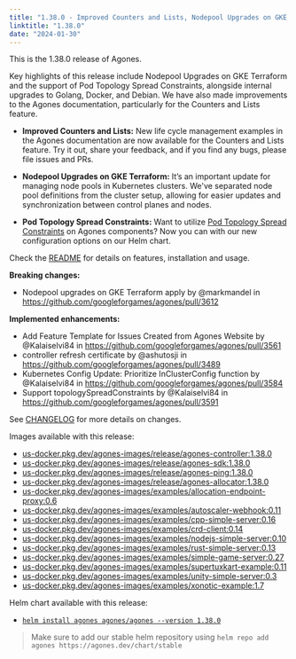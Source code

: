```yaml
---
title: "1.38.0 - Improved Counters and Lists, Nodepool Upgrades on GKE Terraform, and Pod support for Topology Spread Constraints"
linktitle: "1.38.0"
date: "2024-01-30"
---
```



This is the 1.38.0 release of Agones.

Key highlights of this release include Nodepool Upgrades on GKE Terraform and the support of Pod Topology Spread Constraints, alongside internal upgrades to Golang, Docker, and Debian. We have also made improvements to the Agones documentation, particularly for the Counters and Lists feature.

- **Improved Counters and Lists:** New life cycle management examples in the Agones documentation are now available for the Counters and Lists feature. Try it out, share your feedback, and if you find any bugs, please file issues and PRs.

- **Nodepool Upgrades on GKE Terraform:** It’s an important update for managing node pools in Kubernetes clusters. We've separated node pool definitions from the cluster setup, allowing for easier updates and synchronization between control planes and nodes.

- **Pod Topology Spread Constraints:** Want to utilize [Pod Topology Spread Constraints](https://kubernetes.io/docs/concepts/scheduling-eviction/topology-spread-constraints/) on Agones components? Now you can with our new configuration options on our Helm chart.


Check the <a href="https://github.com/googleforgames/agones/tree/release-1.38.0" >README</a> for details on features, installation and usage.

**Breaking changes:**
- Nodepool upgrades on GKE Terraform apply by @markmandel in https://github.com/googleforgames/agones/pull/3612

**Implemented enhancements:**
- Add Feature Template for Issues Created from Agones Website by @Kalaiselvi84 in https://github.com/googleforgames/agones/pull/3561
- controller refresh certificate by @ashutosji in https://github.com/googleforgames/agones/pull/3489
- Kubernetes Config Update: Prioritize InClusterConfig function by @Kalaiselvi84 in https://github.com/googleforgames/agones/pull/3584
- Support topologySpreadConstraints by @Kalaiselvi84 in https://github.com/googleforgames/agones/pull/3591

See <a href="https://github.com/googleforgames/agones/blob/release-1.38.0/CHANGELOG.md" >CHANGELOG</a> for more details on changes.

Images available with this release:

- [us-docker.pkg.dev/agones-images/release/agones-controller:1.38.0](https://us-docker.pkg.dev/agones-images/release/agones-controller:1.38.0)
- [us-docker.pkg.dev/agones-images/release/agones-sdk:1.38.0](https://us-docker.pkg.dev/agones-images/release/agones-sdk:1.38.0)
- [us-docker.pkg.dev/agones-images/release/agones-ping:1.38.0](https://us-docker.pkg.dev/agones-images/release/agones-ping:1.38.0)
- [us-docker.pkg.dev/agones-images/release/agones-allocator:1.38.0](https://us-docker.pkg.dev/agones-images/release/agones-allocator:1.38.0)
- [us-docker.pkg.dev/agones-images/examples/allocation-endpoint-proxy:0.6](https://us-docker.pkg.dev/agones-images/examples/allocation-endpoint-proxy:0.6)
- [us-docker.pkg.dev/agones-images/examples/autoscaler-webhook:0.11](https://us-docker.pkg.dev/agones-images/examples/autoscaler-webhook:0.11)
- [us-docker.pkg.dev/agones-images/examples/cpp-simple-server:0.16](https://us-docker.pkg.dev/agones-images/examples/cpp-simple-server:0.16)
- [us-docker.pkg.dev/agones-images/examples/crd-client:0.14](https://us-docker.pkg.dev/agones-images/examples/crd-client:0.14)
- [us-docker.pkg.dev/agones-images/examples/nodejs-simple-server:0.10](https://us-docker.pkg.dev/agones-images/examples/nodejs-simple-server:0.10)
- [us-docker.pkg.dev/agones-images/examples/rust-simple-server:0.13](https://us-docker.pkg.dev/agones-images/examples/rust-simple-server:0.13)
- [us-docker.pkg.dev/agones-images/examples/simple-game-server:0.27](https://us-docker.pkg.dev/agones-images/examples/simple-game-server:0.27)
- [us-docker.pkg.dev/agones-images/examples/supertuxkart-example:0.11](https://us-docker.pkg.dev/agones-images/examples/supertuxkart-example:0.11)
- [us-docker.pkg.dev/agones-images/examples/unity-simple-server:0.3](https://us-docker.pkg.dev/agones-images/examples/unity-simple-server:0.3)
- [us-docker.pkg.dev/agones-images/examples/xonotic-example:1.7](https://us-docker.pkg.dev/agones-images/examples/xonotic-example:1.7)

Helm chart available with this release:

- <a href="https://agones.dev/chart/stable/agones-1.38.0.tgz" >
  <code>helm install agones agones/agones --version 1.38.0</code></a>

> Make sure to add our stable helm repository using `helm repo add agones https://agones.dev/chart/stable`